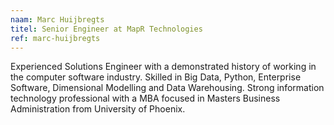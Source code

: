 ```yaml
---
naam: Marc Huijbregts
titel: Senior Engineer at MapR Technologies
ref: marc-huijbregts
---
```

Experienced Solutions Engineer with a demonstrated history of working in the computer software industry. Skilled in Big Data, Python, Enterprise Software, Dimensional Modelling and Data Warehousing. Strong information technology professional with a MBA focused in Masters Business Administration from University of Phoenix.
